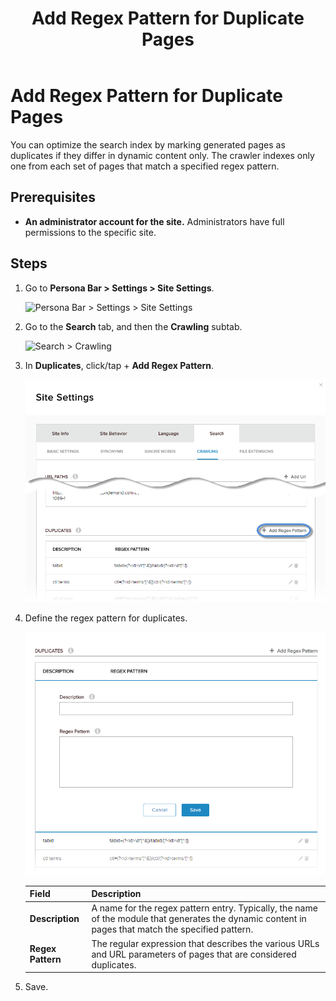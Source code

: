 ﻿---
uid: add-regex-pattern-for-duplicate-pages
topic: add-regex-pattern-for-duplicate-pages
locale: en
title: Add Regex Pattern for Duplicate Pages
dnneditions: DNN Platform,Evoq Content,Evoq Engage
dnnversion: 09.02.00
parent-topic: administrators-search-overview
related-topics: edit-regex-pattern-for-duplicate-pages,delete-regex-pattern-for-duplicate-pages
---

# Add Regex Pattern for Duplicate Pages

You can optimize the search index by marking generated pages as duplicates if they differ in dynamic content only. The crawler indexes only one from each set of pages that match a specified regex pattern.

## Prerequisites

*   **An administrator account for the site.** Administrators have full permissions to the specific site.

## Steps

1.  Go to **Persona Bar \> Settings \> Site Settings**.
    
    ![Persona Bar > Settings > Site Settings](/images/scr-pbar-host-Settings-E91.png)
    
2.  Go to the **Search** tab, and then the **Crawling** subtab.
    
    ![Search > Crawling](/images/scr-pbtabs-all-Settings-SiteSettings-Search-Crawling-E90.png)
    
3.  In **Duplicates**, click/tap \+ **Add Regex Pattern**.
    
      
    
    ![](/images/scr-SiteSettings-Search-Crawling-duplicates-add-regex-pattern-button-E90.png)
    
      
    
4.  Define the regex pattern for duplicates.
    
      
    
    ![](/images/scr-SiteSettings-Search-Crawling-duplicates-add-regex-pattern-E90.png)
    
      
    
    |**Field**|**Description**|
    |---|---|
    |<strong>Description</strong>|A name for the regex pattern entry. Typically, the name of the module that generates the dynamic content in pages that match the specified pattern.|
    |<strong>Regex Pattern</strong>|The regular expression that describes the various URLs and URL parameters of pages that are considered duplicates.|
    
5.  Save.
